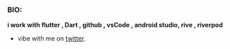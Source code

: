 ### BIO:
**i work with flutter , Dart , github , vsCode , android studio, rive , riverpod**
- vibe  with me on [twitter](https://twitter.com/LilMations).
